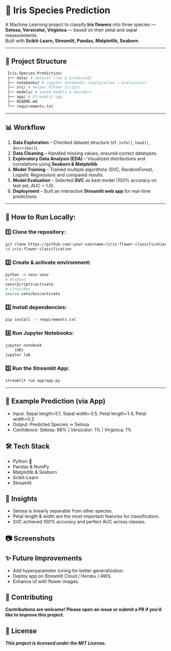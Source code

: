 # 🌸 Iris Species Prediction

A Machine Learning project to classify **Iris flowers** into three species — **Setosa, Versicolor, Virginica** — based on their petal and sepal measurements.  
Built with **Scikit-Learn, Streamlit, Pandas, Matplotlib, Seaborn**.

---

## 📂 Project Structure
```bash
 Iris-Species-Prediction/
 ├── data/ # dataset (raw & processed)
 ├── notebooks/ # Jupyter notebooks (exploration → evaluation)
 ├── src/ # helper Python scripts
 ├── models/ # saved models & encoders
 ├── app/ # Streamlit app
 ├── README.md
 └── requirements.txt
 ```
---

## 📊 Workflow

 1. **Data Exploration** – Checked dataset structure (`df.info()`, `head()`, `describe()`).
 2. **Data Cleaning** – Handled missing values, ensured correct datatypes.
 3. **Exploratory Data Analysis (EDA)** – Visualized distributions and correlations using **Seaborn & Matplotlib**.
 4. **Model Training** – Trained multiple algorithms (SVC, RandomForest, Logistic Regression) and compared results.
 5. **Model Evaluation** – Selected **SVC** as best model (100% accuracy on test set, AUC = 1.0).
 6. **Deployment** – Built an interactive **Streamlit web app** for real-time predictions.

---

## 🚀 How to Run Locally:

### 1️⃣ Clone the repository:
 ```bash
 git clone https://github.com/<your-username>/iris-flower-classification.git
 cd iris-flower-classification
 ```

### 2️⃣ Create & activate environment:
 ```bash
 python -m venv venv
 # Windows
 venv\Scripts\activate
 # Linux/Mac   
 source venv/bin/activate  
 ```

### 3️⃣ Install dependencies:
 ```bash
 pip install -r requirements.txt
 ```

### 4️⃣ Run Jupyter Notebooks:
 ```bash
 jupyter notebook
     (OR)
 jupyter lab
 ```

### 5️⃣ Run the Streamlit App:
 ```bash
 streamlit run app/app.py
 ```

---


## 🌿 Example Prediction (via App)

- Input: Sepal length=5.1, Sepal width=3.5, Petal length=1.4, Petal width=0.2
- Output: Predicted Species → Setosa
- Confidence: Setosa: 98% | Versicolor: 1% | Virginica: 1%


## 🛠 Tech Stack
- Python 🐍
- Pandas & NumPy
- Matplotlib & Seaborn
- Scikit-Learn
- Streamlit

## 📌 Insights
- Setosa is linearly separable from other species.
- Petal length & width are the most important features for classification.
- SVC achieved 100% accuracy and perfect AUC across classes.

## 📷 Screenshots

## ✨ Future Improvements
- Add hyperparameter tuning for better generalization.
- Deploy app on Streamlit Cloud / Heroku / AWS.
- Enhance UI with flower images.

## 🤝 Contributing

 **Contributions are welcome! Please open an issue or submit a PR if you’d like to improve this project.**

## 📜 License
***This project is licensed under the MIT License.***